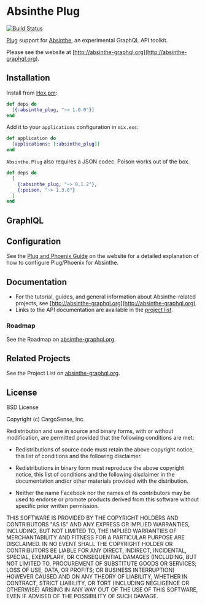 # Absinthe Plug

[![Build Status](https://travis-ci.org/absinthe-graphql/absinthe_plug.svg?branch=master
"Build Status")](https://travis-ci.org/absinthe-graphql/absinthe_plug)

[Plug](https://hex.pm/packages/plug) support for [Absinthe](https://hex.pm/packages/absinthe),
an experimental GraphQL API toolkit.

Please see the website at [http://absinthe-graphql.org](http://absinthe-graphql.org).

## Installation

Install from [Hex.pm](https://hex.pm/packages/absinthe_plug):

```elixir
def deps do
  [{:absinthe_plug, "~> 1.0.0"}]
end
```

Add it to your `applications` configuration in `mix.exs`:

```elixir
def application do
  [applications: [:absinthe_plug]]
end
```

`Absinthe.Plug` also requires a JSON codec. Poison works out of the box.

```elixir
def deps do
  [
    {:absinthe_plug, "~> 0.1.2"},
    {:poison, "~> 1.3.0"}
  ]
end
```

## GraphIQL

## Configuration

See the [Plug and Phoenix Guide](http://absinthe-graphql.org/guides/plug-phoenix)
on the website for a detailed explanation of how to configure Plug/Phoenix for
Absinthe.

## Documentation

- For the tutorial, guides, and general information about Absinthe-related
  projects, see [http://absinthe-graphql.org](http://absinthe-graphql.org).
- Links to the API documentation are available in the [project list](http://absinthe-graphql.org/projects).

### Roadmap

See the Roadmap on [absinthe-graphql.org](http://absinthe-graphql.org/roadmap).

## Related Projects

See the Project List on [absinthe-graphql.org](http://absinthe-graphql.org/projects).

## License

BSD License

Copyright (c) CargoSense, Inc.

Redistribution and use in source and binary forms, with or without modification,
are permitted provided that the following conditions are met:

 * Redistributions of source code must retain the above copyright notice, this
   list of conditions and the following disclaimer.

 * Redistributions in binary form must reproduce the above copyright notice,
   this list of conditions and the following disclaimer in the documentation
   and/or other materials provided with the distribution.

 * Neither the name Facebook nor the names of its contributors may be used to
   endorse or promote products derived from this software without specific
   prior written permission.

THIS SOFTWARE IS PROVIDED BY THE COPYRIGHT HOLDERS AND CONTRIBUTORS "AS IS" AND
ANY EXPRESS OR IMPLIED WARRANTIES, INCLUDING, BUT NOT LIMITED TO, THE IMPLIED
WARRANTIES OF MERCHANTABILITY AND FITNESS FOR A PARTICULAR PURPOSE ARE
DISCLAIMED. IN NO EVENT SHALL THE COPYRIGHT HOLDER OR CONTRIBUTORS BE LIABLE FOR
ANY DIRECT, INDIRECT, INCIDENTAL, SPECIAL, EXEMPLARY, OR CONSEQUENTIAL DAMAGES
(INCLUDING, BUT NOT LIMITED TO, PROCUREMENT OF SUBSTITUTE GOODS OR SERVICES;
LOSS OF USE, DATA, OR PROFITS; OR BUSINESS INTERRUPTION) HOWEVER CAUSED AND ON
ANY THEORY OF LIABILITY, WHETHER IN CONTRACT, STRICT LIABILITY, OR TORT
(INCLUDING NEGLIGENCE OR OTHERWISE) ARISING IN ANY WAY OUT OF THE USE OF THIS
SOFTWARE, EVEN IF ADVISED OF THE POSSIBILITY OF SUCH DAMAGE.
